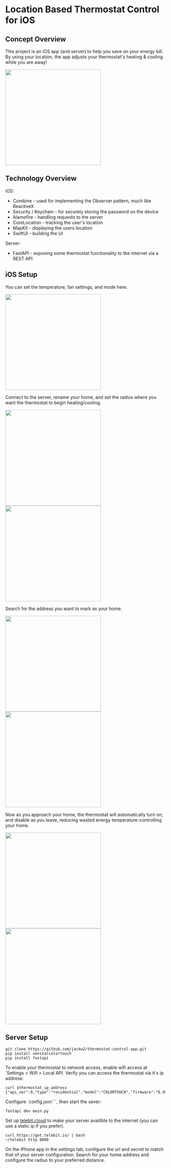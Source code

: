 # Location Based Thermostat Control for iOS

## Concept Overview

This project is an iOS app (and server) to help you save on your energy bill. By using your location, the app adjusts your thermostat's heating & cooling while you are away!


<img src="./readme-images/thermostat.jpg" width="300"/>

## Technology Overview

iOS:

- Combine - used for implementing the Observer pattern, much like ReactiveX
- Security / Keychain - for securely storing the password on the device
- Alamofire - handling requests to the server
- CoreLocation - tracking the user's location 
- MapKit - displaying the users location
- SwiftUI - building the UI

Server:

- FastAPI - exposing some thermostat functionality to the internet via a REST API

## iOS Setup

You can set the temperature, fan settings, and mode here.

<img src="./readme-images/control-panel.png" width="300"/>

Connect to the server, rename your home, and set the radius where you want the thermostat to begin heating/cooling.

<img src="./readme-images/settings-empty.png" width="300"/>
<img src="./readme-images/settings.png" width="300"/>

Search for the address you want to mark as your home.

<img src="./readme-images/address-search.png" width="300"/>
<img src="./readme-images/saving-address.png" width="300"/>

Now as you approach your home, the thermostat will automatically turn on, and disable as you leave, reducing wasted energy temperature-controlling your home.

<img src="./readme-images/away.png" width="300"/>
<img src="./readme-images/home.png" width="300"/>

## Server Setup

```
git clone https://github.com/jackw2/thermostat-control-app.git
pip install venstarcolortouch
pip install fastapi
```

To enable your thermostat to network access, enable wifi access at `Settings > Wifi > Local API. Verify you can access the thermostat via it's ip address:

```
curl $thermostat_ip_address
{"api_ver":9,"type":"residential","model":"COLORTOUCH","firmware":"6.93"}
```

Configure `config.json```, then start the sever:

```
fastapi dev main.py
```

Set up [telebit.cloud](https://telebit.cloud/) to make your server availible to the internet (you can use a static ip if you prefer).

```
curl https://get.telebit.io/ | bash
~/telebit http 8000
```

On the iPhone app in the settings tab, configure the url and secret to match that of your server configuration. Search for your home address and configure the radius to your preferred distance.
